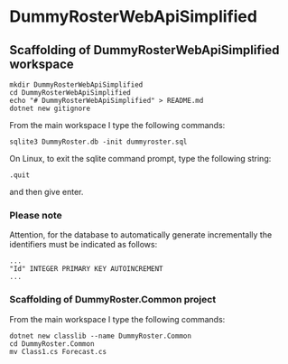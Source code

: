 # DummyRosterWebApiSimplified

## Scaffolding of DummyRosterWebApiSimplified workspace

```shell
mkdir DummyRosterWebApiSimplified
cd DummyRosterWebApiSimplified
echo "# DummyRosterWebApiSimplified" > README.md
dotnet new gitignore
```

From the main workspace I type the following commands:

```shell
sqlite3 DummyRoster.db -init dummyroster.sql
```

On Linux, to exit the sqlite command prompt, type the following string:

```text
.quit
```

and then give enter.

### Please note

Attention, for the database to automatically generate incrementally the identifiers must be indicated as follows:

```text
...
"Id" INTEGER PRIMARY KEY AUTOINCREMENT
...
```

### Scaffolding of DummyRoster.Common project

From the main workspace I type the following commands:

```shell
dotnet new classlib --name DummyRoster.Common
cd DummyRoster.Common
mv Class1.cs Forecast.cs
```
